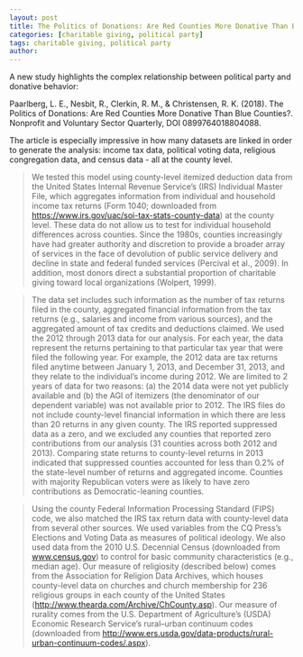 ```yaml
---
layout: post
title: The Politics of Donations: Are Red Counties More Donative Than Blue Counties?
categories: [charitable giving, political party]
tags: charitable giving, political party
author:
---
```


A new study highlights the complex relationship between political party and donative behavior:

Paarlberg, L. E., Nesbit, R., Clerkin, R. M., & Christensen, R. K. (2018). The Politics of Donations: Are Red Counties More Donative Than Blue Counties?. Nonprofit and Voluntary Sector Quarterly, DOI 0899764018804088.

The article is especially impressive in how many datasets are linked in order to generate the analysis: income tax data, political voting data, religious congregation data, and census data - all at the county level. 

> We tested this model using county-level itemized deduction data from the United States Internal Revenue Service’s (IRS) Individual Master File, which aggregates information from individual and household income tax returns (Form 1040; downloaded from https://www.irs.gov/uac/soi-tax-stats-county-data) at the county level. These data do not allow us to test for individual household differences across counties. Since the 1980s, counties increasingly have had greater authority and discretion to provide a broader array of services in the face of devolution of public service delivery and decline in state and federal funded services (Percival et al., 2009). In addition, most donors direct a substantial proportion of charitable giving toward local organizations (Wolpert, 1999).

> The data set includes such information as the number of tax returns filed in the county, aggregated financial information from the tax returns (e.g., salaries and income from various sources), and the aggregated amount of tax credits and deductions claimed. We used the 2012 through 2013 data for our analysis. For each year, the data represent the returns pertaining to that particular tax year that were filed the following year. For example, the 2012 data are tax returns filed anytime between January 1, 2013, and December 31, 2013, and they relate to the individual’s income during 2012. We are limited to 2 years of data for two reasons: (a) the 2014 data were not yet publicly available and (b) the AGI of itemizers (the denominator of our dependent variable) was not available prior to 2012. The IRS files do not include county-level financial information in which there are less than 20 returns in any given county. The IRS reported suppressed data as a zero, and we excluded any counties that reported zero contributions from our analysis (31 counties across both 2012 and 2013). Comparing state returns to county-level returns in 2013 indicated that suppressed counties accounted for less than 0.2% of the state-level number of returns and aggregated income. Counties with majority Republican voters were as likely to have zero contributions as Democratic-leaning counties.

> Using the county Federal Information Processing Standard (FIPS) code, we also matched the IRS tax return data with county-level data from several other sources. We used variables from the CQ Press’s Elections and Voting Data as measures of political ideology. We also used data from the 2010 U.S. Decennial Census (downloaded from www.census.gov) to control for basic community characteristics (e.g., median age). Our measure of religiosity (described below) comes from the Association for Religion Data Archives, which houses county-level data on churches and church membership for 236 religious groups in each county of the United States (http://www.thearda.com/Archive/ChCounty.asp). Our measure of rurality comes from the U.S. Department of Agriculture’s (USDA) Economic Research Service’s rural–urban continuum codes (downloaded from http://www.ers.usda.gov/data-products/rural-urban-continuum-codes/.aspx).
